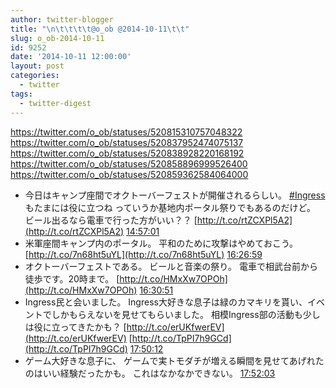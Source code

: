 ```yaml
---
author: twitter-blogger
title: "\n\t\t\t\t@o_ob @2014-10-11\t\t"
slug: o_ob-2014-10-11
id: 9252
date: '2014-10-11 12:00:00'
layout: post
categories:
  - twitter
tags:
  - twitter-digest
---
```


https://twitter.com/o_ob/statuses/520815310757048322 https://twitter.com/o_ob/statuses/520837952474075137 https://twitter.com/o_ob/statuses/520838928220168192 https://twitter.com/o_ob/statuses/520858896999526400 https://twitter.com/o_ob/statuses/520859362584064000  

*   今日はキャンプ座間でオクトーバーフェストが開催されるらしい。 [#Ingress](https://twitter.com/search?q=%23Ingress&src=hash) もたまには役に立つね っていうか基地内ポータル祭りでもあるのだけど。 ビール出るなら電車で行った方がいい？？ [http://t.co/rtZCXPl5A2](http://t.co/rtZCXPl5A2) [14:57:01](https://twitter.com/o_ob/statuses/520815310757048322)
*   米軍座間キャンプ内のポータル。 平和のために攻撃はやめておこう。 [http://t.co/7n68ht5uYL](http://t.co/7n68ht5uYL) [16:26:59](https://twitter.com/o_ob/statuses/520837952474075137)
*   オクトーバーフェストである。 ビールと音楽の祭り。 電車で相武台前から徒歩です。20時まで。 [http://t.co/HMxXw7OPOh](http://t.co/HMxXw7OPOh) [16:30:51](https://twitter.com/o_ob/statuses/520838928220168192)
*   Ingress民と会いました。 Ingress大好きな息子は緑のカマキリを貰い、イベントでしかもらえないを見せてもらいました。 相模Ingress部の活動も少しは役に立ってきたかも？ [http://t.co/erUKfwerEV](http://t.co/erUKfwerEV) [http://t.co/TpPI7h9GCd](http://t.co/TpPI7h9GCd) [17:50:12](https://twitter.com/o_ob/statuses/520858896999526400)
*   ゲーム大好きな息子に、 ゲームで実トモダチが増える瞬間を見せてあげれたのはいい経験だったかも。 これはなかなかできない。 [17:52:03](https://twitter.com/o_ob/statuses/520859362584064000)